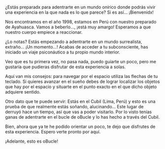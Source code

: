 

¿Estás preparadx para adentrarte en un mundo onírico donde podrás vivir una experiencia en la que nada es lo que parece? Si es así… ¡Bienvenidx!  

 
Nos encontramos en el año 1998, estamos en Perú con nuestro preparado de Ayahuasca. Vamos a beberlo…, ¡está muy amargo! Esperamos a que nuestro cuerpo empiece a reaccionar. 

 
¿Lo notas?  Estás empezando a adentrarte en un mundo surrealista, extraño… ¡Un momento...! Acabas de acceder a tu subconsciente, has iniciado un viaje psiconáutico a tu propio mundo interior.  

 
Veo que es tu primera vez, no pasa nada, puedo guiarte un poco, pero me gustaría que pudieras disfrutar de esta experiencia a solas.  

 
Aquí van mis consejos: para navegar por el espacio utiliza las flechas de tu teclado. Si quieres avanzar en el sueño debes de lograr localizar los objetos que hay por el espacio y situarte en el punto exacto en el que dicho objeto adquiere sentido. 

 
Otro dato que te puede servir:  Estás en el Cubil (Lima, Perú) y esto es una prueba de que realmente estás soñando, alucinando… Este lugar de derruyó hace un tiempo, así que vas a poder visitarlo. Por lo visto tenías ganas de adentrarte en el bucle de oBucle y lo has hecho a través del Cubil. 
 

Bien, ahora que ya te he podido orientar un poco, te dejo que disfrutes de esta experiencia. Espero verte pronto por aquí. 
 

¡Adelante, esto es oBucle! 
